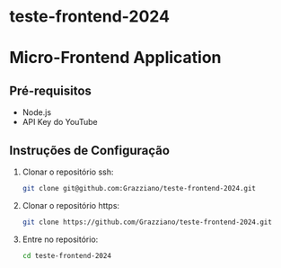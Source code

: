 # teste-frontend-2024
# Micro-Frontend Application

## Pré-requisitos
- Node.js
- API Key do YouTube

## Instruções de Configuração

1. Clonar o repositório ssh:
   ```sh
   git clone git@github.com:Grazziano/teste-frontend-2024.git
1. Clonar o repositório https:
   ```sh
   git clone https://github.com/Grazziano/teste-frontend-2024.git
1. Entre no repositório:
   ```sh
   cd teste-frontend-2024
